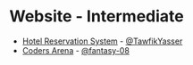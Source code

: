# Website - Intermediate
  - [Hotel Reservation System](https://github.com/TawfikYasser/Hotel-Reservation-System) - [@TawfikYasser](https://github.com/TawfikYasser)
  - [Coders Arena](https://github.com/fantasy-08/CodersArena) - [@fantasy-08](https://github.com/fantasy-08)